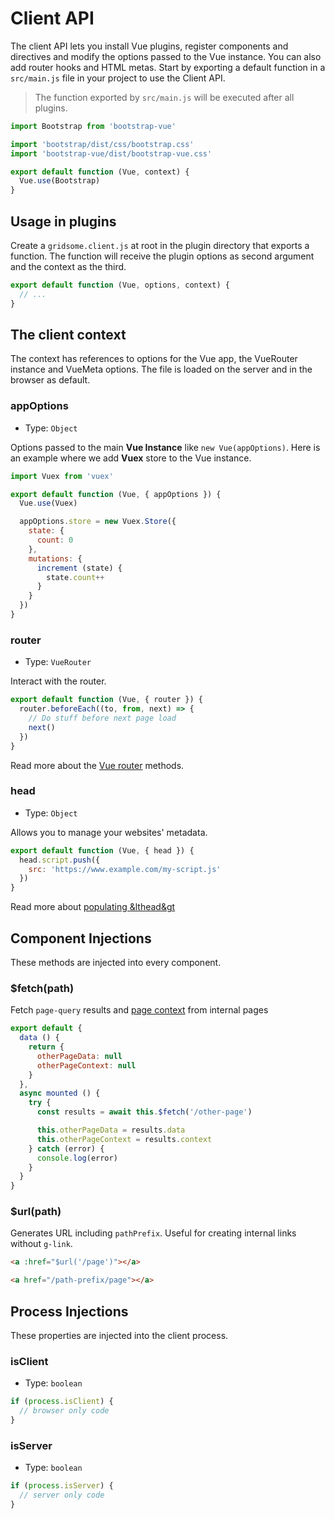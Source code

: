 # Client API

The client API lets you install Vue plugins, register components and directives and modify the options passed to the Vue instance. You can also add router hooks and HTML metas. Start by exporting a default function in a `src/main.js` file in your project to use the Client API.

> The function exported by `src/main.js` will be executed after all plugins.

```js
import Bootstrap from 'bootstrap-vue'

import 'bootstrap/dist/css/bootstrap.css'
import 'bootstrap-vue/dist/bootstrap-vue.css'

export default function (Vue, context) {
  Vue.use(Bootstrap)
}
```

## Usage in plugins

Create a `gridsome.client.js` at root in the plugin directory that exports a function. The function will receive the plugin options as second argument and the context as the third.

```js
export default function (Vue, options, context) {
  // ...
}
```

## The client context

The context has references to options for the Vue app, the VueRouter instance and VueMeta options. The file is loaded on the server and in the browser as default.

### appOptions

- Type: `Object`

Options passed to the main **Vue Instance** like `new Vue(appOptions)`.
Here is an example where we add **Vuex** store to the Vue instance.

```js
import Vuex from 'vuex'

export default function (Vue, { appOptions }) {
  Vue.use(Vuex)

  appOptions.store = new Vuex.Store({
    state: {
      count: 0
    },
    mutations: {
      increment (state) {
        state.count++
      }
    }
  })
}
```

### router

- Type: `VueRouter`

Interact with the router.

```js
export default function (Vue, { router }) {
  router.beforeEach((to, from, next) => {
    // Do stuff before next page load
    next()
  })
}
```

Read more about the [Vue router](https://router.vuejs.org/api/#router-instance-methods) methods.

### head

- Type: `Object`

Allows you to manage your websites' metadata.

```js
export default function (Vue, { head }) {
  head.script.push({
    src: 'https://www.example.com/my-script.js'
  })
}
```

Read more about [populating &lthead&gt](/docs/head/)

## Component Injections

These methods are injected into every component.

### $fetch(path)

Fetch `page-query` results and [page context](/docs/pages-api#the-page-context) from internal pages

```js
export default {
  data () {
    return {
      otherPageData: null
      otherPageContext: null
    }
  },
  async mounted () {
    try {
      const results = await this.$fetch('/other-page')

      this.otherPageData = results.data
      this.otherPageContext = results.context
    } catch (error) {
      console.log(error)
    }
  }
}
```

### $url(path)

Generates URL including `pathPrefix`. Useful for creating internal links without `g-link`.

```html
<a :href="$url('/page')"></a>
```

```html
<a href="/path-prefix/page"></a>
```

## Process Injections

These properties are injected into the client process.

### isClient

- Type: `boolean`

```js
if (process.isClient) {
  // browser only code
}
```

### isServer

- Type: `boolean`

```js
if (process.isServer) {
  // server only code
}
```

